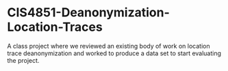 # CIS4851-Deanonymization-Location-Traces
A class project where we reviewed an existing body of work on location trace deanonymization and worked to produce a data set to start evaluating the project.
